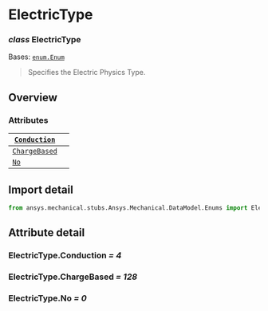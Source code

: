 # ElectricType

### *class* ElectricType

Bases: [`enum.Enum`](https://docs.python.org/3/library/enum.html#enum.Enum)

> Specifies the Electric Physics Type.

> <!-- !! processed by numpydoc !! -->

## Overview

### Attributes

| [`Conduction`](#ElectricType.Conduction)   |    |
|--------------------------------------------|----|
| [`ChargeBased`](#ElectricType.ChargeBased) |    |
| [`No`](#ElectricType.No)                   |    |

## Import detail

```python
from ansys.mechanical.stubs.Ansys.Mechanical.DataModel.Enums import ElectricType
```

## Attribute detail

### ElectricType.Conduction *= 4*

### ElectricType.ChargeBased *= 128*

### ElectricType.No *= 0*
